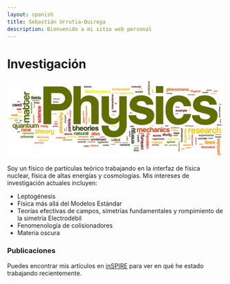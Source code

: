 ```yaml
---
layout: spanish
title: Sebastián Urrutia-Quiroga
description: Bienvenido a mi sitio web personal
---
```


# Investigación

![Research](./physics-wordle.jpg)

Soy un físico de partículas teórico trabajando en la interfaz de física nuclear, física de altas energías y cosmologías. Mis intereses de investigación actuales incluyen:

*   Leptogénesis
*   Física más allá del Modelos Estándar
*   Teorías efectivas de campos, simetrías fundamentales y rompimiento de la simetría Electrodébil
*   Fenomenología de colisionadores
*   Materia oscura


### Publicaciones

Puedes encontrar mis artículos en [inSPIRE](http://inspirehep.net/search?ln=en&ln=en&p=find+a+urrutia-quiroga&of=hb&action_search=Search&sf=&so=d&rm=&rg=25&sc=0) para ver en qué he estado trabajando recientemente.
